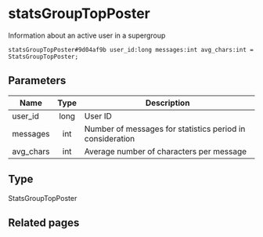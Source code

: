 # statsGroupTopPoster
Information about an active user in a supergroup

```
statsGroupTopPoster#9d04af9b user_id:long messages:int avg_chars:int = StatsGroupTopPoster;
```

## Parameters
| Name | Type | Description |
| ---- | :----: | ----------- |
| user_id | long | User ID |
| messages | int | Number of messages for statistics period in consideration |
| avg_chars | int | Average number of characters per message |


## Type
StatsGroupTopPoster

## Related pages
